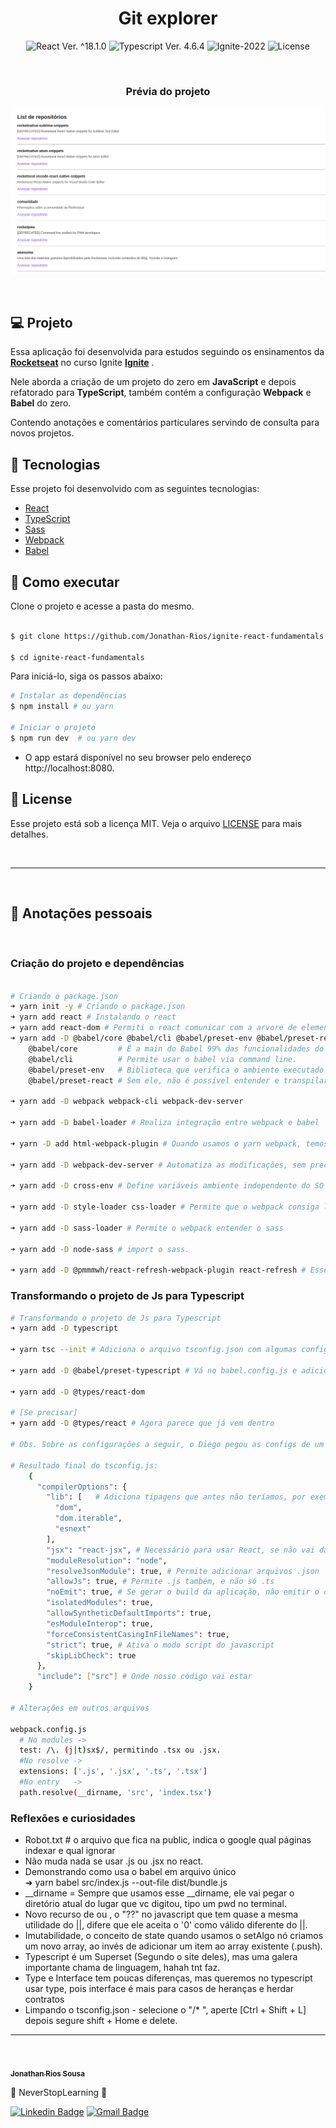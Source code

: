 <h1 align="center">Git explorer</h1>

<p align="center">
  <img 
    src="https://img.shields.io/badge/React-%5E18.1.0-blue" 
    alt="React Ver. ^18.1.0"
  />
  <img 
    src="https://img.shields.io/badge/Typescript-%5E4.6.4-blue"
    alt="Typescript Ver. 4.6.4" 
  />
  <img
    src="https://img.shields.io/badge/Ignite-2022-green" 
    alt="Ignite-2022"
  />
  <img 
    alt="License"
    src="https://img.shields.io/static/v1?label=license&message=MIT&color=E51C44&labelColor=0A1033"
  />
</p>

<br>

<h3 align="center">Prévia do projeto</h3>

![cover](.github/project-preview.png?style=flat)

<br>

## 💻 Projeto

Essa aplicação foi desenvolvida para estudos seguindo os ensinamentos da **[Rocketseat](https://www.rocketseat.com.br/)** no curso Ignite **[Ignite](https://www.rocketseat.com.br/ignite)** .

Nele aborda a criação de um projeto do zero em <strong>JavaScript</strong>  e depois refatorado para <strong>TypeScript</strong>, também contém a configuração <strong>Webpack</strong> e <strong>Babel</strong> do zero.

Contendo anotações e comentários particulares servindo de consulta para novos projetos.

## 🧪 Tecnologias

Esse projeto foi desenvolvido com as seguintes tecnologias:

- [React](https://reactjs.org)
- [TypeScript](https://www.typescriptlang.org/)
- [Sass](https://sass-lang.com/)
- [Webpack](https://webpack.js.org/)
- [Babel](https://babeljs.io/)


## 🚀 Como executar

Clone o projeto e acesse a pasta do mesmo.

```bash

$ git clone https://github.com/Jonathan-Rios/ignite-react-fundamentals.git

$ cd ignite-react-fundamentals
```

Para iniciá-lo, siga os passos abaixo:
```bash
# Instalar as dependências
$ npm install # ou yarn

# Iniciar o projeto
$ npm run dev  # ou yarn dev
```
- O app estará disponível no seu browser pelo endereço http://localhost:8080.

## 📜 License

Esse projeto está sob a licença MIT. Veja o arquivo [LICENSE](./LICENSE.md) para mais detalhes.

<br />


---

<br />

## 📝 Anotações pessoais

<br />

<h3>Criação do projeto e dependências </h3>

```bash

# Criando o package.json
➜ yarn init -y # Criando o package.json
➜ yarn add react # Instalando o react
➜ yarn add react-dom # Permiti o react comunicar com a arvore de elementos do html
➜ yarn add -D @babel/core @babel/cli @babel/preset-env @babel/preset-react
    @babel/core         # É a main do Babel 99% das funcionalidades do babel.
    @babel/cli          # Permite usar o babel via command line.
    @babel/preset-env   # Biblioteca que verifica o ambiente executado para transpilar da melhor forma possível
    @babel/preset-react # Sem ele, não é possível entender e transpilar o React, só javascript puro.

➜ yarn add -D webpack webpack-cli webpack-dev-server

➜ yarn add -D babel-loader # Realiza integração entre webpack e babel

➜ yarn -D add html-webpack-plugin # Quando usamos o yarn webpack, temos que adicionar o bundle.js no index.html, esse cara é o que gera o index.html pronto (com o bundle) já dentro da dist

➜ yarn add -D webpack-dev-server # Automatiza as modificações, sem precisar ficar rodando ➜ yarn webpack

➜ yarn add -D cross-env # Define variáveis ambiente independente do SO da pessoa.

➜ yarn add -D style-loader css-loader # Permite que o webpack consiga ler o import de css.

➜ yarn add -D sass-loader # Permite o webpack entender o sass

➜ yarn add -D node-sass # import o sass.

➜ yarn add -D @pmmmwh/react-refresh-webpack-plugin react-refresh # Esse cara evita que, quando salvamos algo o webpack reseta pro Total Zero a aplicação, perdendo tudo em memória ( states, etc. ), porem em um caso que estamos testando um carrinho com uns 15 itens lá, alteramos algo e ter que fazer novamente.
```
<h3>Transformando o projeto de Js para Typescript</h3>


```bash
# Transformando o projeto de Js para Typescript
➜ yarn add -D typescript

➜ yarn tsc --init # Adiciona o arquivo tsconfig.json com algumas configs.

➜ yarn add -D @babel/preset-typescript # Vá no babel.config.js e adicione o preset '@babel/preset-typescript'

➜ yarn add -D @types/react-dom

# [Se precisar] 
➜ yarn add -D @types/react # Agora parece que já vem dentro

# Obs. Sobre as configurações a seguir, o Diego pegou as configs de um template que já existia. Ele removeu algumas default que não iam ser utilizadas, e adicionou outras.

# Resultado final do tsconfig.js:
    {
      "compilerOptions": {
        "lib": [   # Adiciona tipagens que antes não teríamos, por exemplo as de HTML (InputHtmlAttributes)
          "dom",
          "dom.iterable",
          "esnext"
        ],
        "jsx": "react-jsx", # Necessário para usar React, se não vai dar ruim tacar html dentro de javascript.
        "moduleResolution": "node",
        "resolveJsonModule": true, # Permite adicionar arquivos .json
        "allowJs": true, # Permite .js também, e não só .ts
        "noEmit": true, # Se gerar o build da aplicação, não emitir o código dela.
        "isolatedModules": true,
        "allowSyntheticDefaultImports": true,
        "esModuleInterop": true,
        "forceConsistentCasingInFileNames": true,
        "strict": true, # Ativa o modo script do javascript
        "skipLibCheck": true
      },
      "include": ["src"] # Onde nosso código vai estar
    }
    
# Alterações em outros arquivos

webpack.config.js
  # No modules -> 
  test: /\. (j|t)sx$/, permitindo .tsx ou .jsx.
  #No resolve -> 
  extensions: ['.js', '.jsx', '.ts', '.tsx']
  #No entry   -> 
  path.resolve(__dirname, 'src', 'index.tsx')
```

<h3>Reflexões e curiosidades </h3>

  - Robot.txt # o arquivo que fica na public, indica o google qual páginas indexar e qual ignorar
  - Não muda nada se usar .js ou .jsx no react.
  - Demonstrando como usa o babel em arquivo único  
      ➜ yarn babel src/index.js --out-file dist/bundle.js
  - __dirname = Sempre que usamos esse __dirname, ele vai pegar o diretório atual do lugar que vc digitou, tipo um pwd no terminal.
  - Novo recurso de ou , o "??" no javascript que tem quase a mesma utilidade do ||, difere que ele aceita o '0' como válido diferente do ||.  
  - Imutabilidade, o conceito de state quando usamos o setAlgo nó criamos um novo array, ao invés de adicionar um item ao array existente (.push).
  - Typescript é um Superset (Segundo o site deles), mas uma galera importante chama de linguagem, hahah tnt faz.
  - Type e Interface tem poucas diferenças, mas queremos no typescript usar type, pois interface é mais para casos de heranças e herdar contratos
  - Limpando o tsconfig.json - selecione  o "/* ", aperte [Ctrl + Shift + L] depois segure shift + Home e delete.



---
<br />

<a href="https://github.com/Jonathan-Rios">
 <img src="https://github.com/Jonathan-Rios.png" width="100px;" alt="" />
 <br />
 <sub><b>Jonathan Rios Sousa</b></sub></a>

💠 NeverStopLearning 💠

[![Linkedin Badge](https://img.shields.io/badge/-Jonathan-blue?style=flat-square&logo=Linkedin&logoColor=white&link=https://www.linkedin.com/in/jonathan-rios-sousa-19b3431b6/)](https://www.linkedin.com/in/tgmarinho/) 
[![Gmail Badge](https://img.shields.io/badge/-jonathan.riosousa@gmail.com-c14438?style=flat-square&logo=Gmail&logoColor=white&link=mailto:jonathan.riosousa@gmail.com)](mailto:jonathan.riosousa@gmail.com)